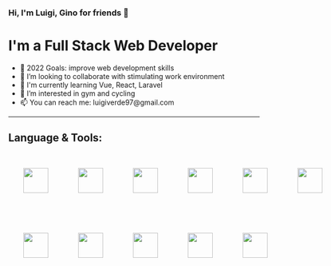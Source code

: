 <h3>Hi, I'm Luigi, Gino for friends 👋</h3>

   <h1>I'm a Full Stack Web Developer</h1>

   
   <ul>
      <li>🥅 2022 Goals: improve web development skills</li>
      <li>💞️ I’m looking to collaborate with stimulating work environment</li>
      <li>🌱 I'm currently learning Vue, React, Laravel</li>
      <li>🤸 I’m interested in gym and cycling</li>
      <li>📫 You can reach me: luigiverde97@gmail.com</li>
   </ul>
   
   <hr>

   <div>
      <h2>Language & Tools:</h2>
      <div style="display: flex; margin-bottom: 20px;">
         <img src="https://upload.wikimedia.org/wikipedia/commons/thumb/9/9a/Visual_Studio_Code_1.35_icon.svg/2048px-Visual_Studio_Code_1.35_icon.svg.png" alt="" style="margin: 30px; height: 50px;">
         <img src="https://upload.wikimedia.org/wikipedia/commons/thumb/6/61/HTML5_logo_and_wordmark.svg/512px-HTML5_logo_and_wordmark.svg.png" alt="" style="margin: 30px; height: 50px;">
         <img src="https://upload.wikimedia.org/wikipedia/commons/thumb/d/d5/CSS3_logo_and_wordmark.svg/1452px-CSS3_logo_and_wordmark.svg.png" alt="" style="margin: 30px; height: 50px;">
         <img src="https://raw.githubusercontent.com/johan-v-r/LibSassBuilder/main/package/sass.png" alt="" style="margin: 30px; height: 50px;">
         <img src="https://upload.wikimedia.org/wikipedia/commons/thumb/9/99/Unofficial_JavaScript_logo_2.svg/1024px-Unofficial_JavaScript_logo_2.svg.png" alt="" style="margin: 30px; height: 50px;">
         <img src="https://upload.wikimedia.org/wikipedia/commons/thumb/9/95/Vue.js_Logo_2.svg/2367px-Vue.js_Logo_2.svg.png" alt="" style="margin: 30px; height: 50px;">
      </div>
      <div style="display: flex;">
         <img src="https://upload.wikimedia.org/wikipedia/commons/thumb/2/27/PHP-logo.svg/2560px-PHP-logo.svg.png" alt="" style="margin: 30px; height: 50px;">
         <img src="https://download.logo.wine/logo/MySQL/MySQL-Logo.wine.png" alt="" style="margin: 30px; height: 50px;">
         <img src="https://upload.wikimedia.org/wikipedia/commons/thumb/9/9a/Laravel.svg/1200px-Laravel.svg.png" alt="" style="margin: 30px; height: 50px;">
         <img src="https://www.corsinvest.it/wp-content/uploads/2019/10/github-logo.png" alt="" style="margin: 30px; height: 50px;">
         <img src="https://upload.wikimedia.org/wikipedia/commons/2/2f/PowerShell_5.0_icon.png" alt="" style="margin: 30px; height: 50px;">
      </div>
   </div>
